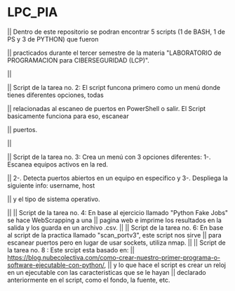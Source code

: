 # LPC_PIA
|| Dentro de este repositorio se podran encontrar 5 scripts (1 de BASH, 1 de PS y 3 de PYTHON) que fueron 

|| practicados durante el tercer semestre de la materia "LABORATORIO de PROGRAMACION para CIBERSEGURIDAD (LCP)".

||  

|| Script de la tarea no. 2: El script funcona primero como un menú donde tienes diferentes opciones, todas

|| relacionadas al escaneo de puertos en PowerShell o salir. El Script basicamente funciona para eso, escanear

|| puertos.

||

|| Script de la tarea no. 3: Crea un menú con 3 opciones diferentes: 1-. Escanea equipos activos en la red.

|| 2-. Detecta puertos abiertos en un equipo en especifico y 3-. Despliega la siguiente info: username, host

|| y el tipo de sistema operativo.

||
|| Script de la tarea no. 4: En base al ejercicio llamado "Python Fake Jobs" se hace WebScrapping a una 
|| pagina web e imprime los resultados en la salida y los guarda en un archivo .csv.
|| 
|| Script de la tarea no. 6: En base al script de la practica llamado "scan_portv3", este script nos sirve
|| para escanear puertos pero en lugar de usar sockets, utiliza nmap.
||
|| Script de la tarea no. 8 : Este srcipt esta basado en:
|| https://blog.nubecolectiva.com/como-crear-nuestro-primer-programa-o-software-ejecutable-con-python/, 
|| y lo que hace el script es crear un reloj en un ejecutable con las caracteristicas que se le hayan
|| declarado anteriormente en el script, como el fondo, la fuente, etc.
